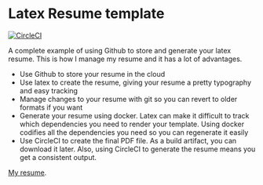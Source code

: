 # Latex Resume template
[![CircleCI](https://circleci.com/gh/cep21/resume_template.svg?style=svg)](https://circleci.com/gh/cep21/resume_template)

A complete example of using Github to store and generate your latex resume.  This is how I manage my resume and it has a lot of
advantages.

* Use Github to store your resume in the cloud
* Use latex to create the resume, giving your resume a pretty typography and easy tracking
* Manage changes to your resume with git so you can revert to older formats if you want
* Generate your resume using docker.  Latex can make it difficult to track which dependencies you
need to render your template.  Using docker codifies all the dependencies you need so you can regenerate it easily
* Use CircleCI to create the final PDF file.  As a build artifact, you can download it later.  Also, using CircleCI to
generate the resume means you get a consistent output.

[My resume](https://circleci.com/api/v1.1/project/github/cep21/resume_template/latest/artifacts/0/home/circleci/project/resume.pdf).
